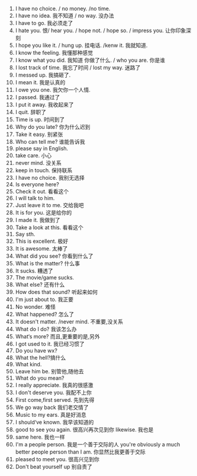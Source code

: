 1. I have no choice. / no money. /no time.
2. I have no idea. 我不知道 / no way. 没办法 
3. I have to go. 我必须走了 
4. I hate you. 恨/ hear you. / hope not. / hope so. / impress you. 让你印象深刻
5. I hope you like it. / hung up. 挂电话. /kenw it. 我就知道.
6. I know the feeling. 我懂那种感觉
7. I know what you did. 我知道 你做了什么. / who you are. 你是谁
8. I lost track of time. 我忘了时间 / lost my way. 迷路了
9. I messed up. 我搞砸了.
10. I mean it. 我是认真的
11. I owe you one. 我欠你一个人情.
12. I passed. 我通过了
13. I put it away. 我收起来了
14. I quit. 辞职了
15. Time is up. 时间到了
16. Why do you late? 你为什么迟到
17. Take it easy. 别紧张
18. Who can tell me? 谁能告诉我
19. please say in English.
20. take care. 小心
21. never mind. 没关系
22. keep in touch. 保持联系
23. I have no choice. 我别无选择
24. Is everyone here?
25. Check it out. 看看这个
26. I will talk to him. 
27. Just leave it to me. 交给我吧
28. It is for you. 这是给你的
29. I made it. 我做到了
30. Take a look at this. 看看这个
31. Say sth.
32. This is excellent. 极好
33. It is awesome. 太棒了
34. What did you see? 你看到什么了
35. What is the matter? 什么事
36. It sucks. 糟透了
37. The movie/game sucks.
38. What else? 还有什么
39. How does that sound? 听起来如何
40. I'm just about to. 我正要
41. No wonder. 难怪
42. What happened? 怎么了
43. It doesn't matter. /never mind. 不重要,没关系
44. What do I do? 我该怎么办
45. What‘s more? 而且,更重要的是,另外
46. I got used to it. 我已经习惯了
47. Do you have wx?
48. What the hell?搞什么
49. What kind. 
50. Leave him be. 别管他,随他去
51. What do you mean?
52. I really  appreciate. 我真的很感激
53. I don't deserve you. 我配不上你
54. First come,first served. 先到先得
55. We go way back 我们老交情了
56. Music to my ears. 真是好消息
57. I should‘ve known. 我早该知道的
58. good to see you again. 很高兴再次见到你   likewise. 我也是
59. same here. 我也一样
60. I'm a people person. 我是一个善于交际的人
you're obviously a much better people person than I am. 你显然比我更善于交际 
61. pleased to meet you. 很高兴见到你
62. Don't beat yourself up 别自责了